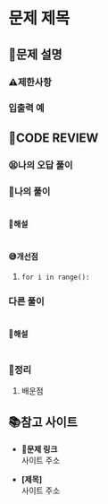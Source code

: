 # 문제 제목

## **📝문제 설명**

### **⚠제한사항**

### **입출력 예**

## **🧐CODE REVIEW**

### **😫나의 오답 풀이**

### **🧾나의 풀이**

```js
```

#### **📝해설**

```js
```

#### **😅개선점**

1. `for i in range():` 

### **다른 풀이**

```js
```

#### **📝해설**

```js
```

### **🔖정리**

1. 배운점

## 📚참고 사이트

- **🔗문제 링크**<br/>
사이트 주소

- **[제목]**<br/>
사이트 주소
